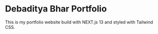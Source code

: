 # Debaditya Bhar Portfolio

This is my portfolio website build with NEXT.js 13 and styled with Tailwind CSS.
